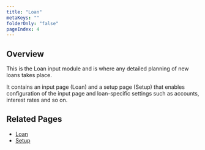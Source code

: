 ```yaml
---
title: "Loan"
metaKeys: ""
folderOnly: "false"
pageIndex: 4
---
```


## Overview
This is the Loan input module and is where any detailed planning of new loans takes place. <br/>

It contains an input page (Loan) and a setup page (Setup) that enables configuration of the input page and loan-specific settings such as accounts, interest rates and so on.
<br/>

## Related Pages
-  [Loan](loan/loan)
-  [Setup](loan/setup)

<br/>
